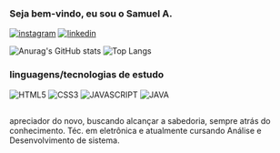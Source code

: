 

### Seja bem-vindo, eu sou o Samuel A.
[![instagram](https://img.shields.io/badge/Instagram-E4405F?style=for-the-badge&logo=instagram&logoColor=white)](https://instagram.com/saelblck)
[![linkedin](https://img.shields.io/badge/LinkedIn-0077B5?style=for-the-badge&logo=linkedin&logoColor=white)](https://www.linkedin.com/in/samuelantoniofs/)

![Anurag's GitHub stats](https://github-readme-stats.vercel.app/api?username=saelblck&show_icons=true&theme=merko)
![Top Langs](https://github-readme-stats.vercel.app/api/top-langs/?username=saelblck&theme=merko&layout=compact)

### linguagens/tecnologias de estudo

![HTML5](https://img.shields.io/badge/HTML5-E34F26?style=for-the-badge&logo=html5&logoColor=white)
![CSS3](https://img.shields.io/badge/CSS3-1572B6?style=for-the-badge&logo=css3&logoColor=)
![JAVASCRIPT](https://img.shields.io/badge/JavaScript-323330?style=for-the-badge&logo=javascript&logoColor=F7DF1E)
![JAVA](https://img.shields.io/badge/Java-ED8B00?style=for-the-badge&logo=openjdk&logoColor=white)
<!-- ![PYTHON](https://img.shields.io/badge/Python-14354C?style=for-the-badge&logo=python&logoColor=white) -->
<!-- ![C](https://img.shields.io/badge/C-00599C?style=for-the-badge&logo=c&logoColor=white) -->
<!-- ![markdown](https://img.shields.io/badge/Markdown-000000?style=for-the-badge&logo=markdown&logoColor=white) -->

##
apreciador do novo, buscando alcançar a sabedoria, sempre atrás do conhecimento. Téc. em eletrônica e atualmente cursando Análise e Desenvolvimento de sistema.